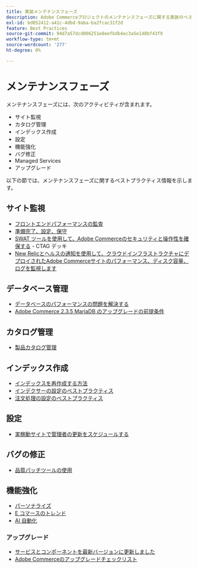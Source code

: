 ```yaml
---
title: 実装メンテナンスフェーズ
description: Adobe Commerceプロジェクトのメンテナンスフェーズに関する実装のベストプラクティスについて説明します。
exl-id: bd052412-a41c-4dbd-9aba-ba2fcac31f2d
feature: Best Practices
source-git-commit: 94d7a57dcd006251e8eefbdb4ec3a5e140bf43f9
workflow-type: tm+mt
source-wordcount: '277'
ht-degree: 0%

---
```


# メンテナンスフェーズ

メンテナンスフェーズには、次のアクティビティが含まれます。

- サイト監視
- カタログ管理
- インデックス作成
- 設定
- 機能強化
- バグ修正
- Managed Services
- アップグレード

以下の節では、メンテナンスフェーズに関するベストプラクティス情報を示します。

## サイト監視

- [フロントエンドパフォーマンスの監査](frontend-performance.md)
- [準備完了、設定、保守](https://business.adobe.com/blog/basics/ready-set-maintain)
- [SWAT ツールを使用して、Adobe Commerceのセキュリティと操作性を確保する](https://experienceleague.adobe.com/docs/commerce-operations/tools/site-wide-analysis-tool/intro.html?lang=en#integrations-with-other-adobe-commerce-support-tools) - CTAG デッキ
- [New Relicとヘルスの通知を使用して、クラウドインフラストラクチャにデプロイされたAdobe Commerceサイトのパフォーマンス、ディスク容量、ログを監視します](https://experienceleague.adobe.com/docs/commerce-cloud-service/user-guide/monitor/performance.html)

## データベース管理

- [データベースのパフォーマンスの問題を解決&#x200B;する](resolve-database-performance-issues.md)
- [Adobe Commerce 2.3.5 MariaDB のアップグレードの前提条件&#x200B;](commerce-235-upgrade-prerequisites-mariadb.md)

## カタログ管理

<!-- Asset not yet integrated
- [Catalog Image Resizing](https://wiki.corp.adobe.com/x/oj4ykw) (wiki)
-->
- [製品カタログ管理](https://www.gotostage.com/channel/fca90f7960be436f9b849215d9e06026/recording/2eea2782fc874047a020391000519f8b/watch?source=CHANNEL)

## インデックス作成

<!-- Asset not yet integrated
- [Reindexing - the safe way](https://wiki.corp.adobe.com/x/oj4ykw)(wiki)
-->
- [インデックスを再作成する方法](https://developer.adobe.com/commerce/php/development/components/indexing/#how-to-reindex)
- [インデクサーの設定のベストプラクティス&#x200B;](indexer-configuration.md)
- [注文処理の設定のベストプラクティス](order-processing-configuration.md)
<!-- Asset not yet integrated from CTAG deck:
- Plan upsizing for planned traffic increases during promotions or holidays -->

## 設定

- [実稼動サイトで管理者の更新をスケジュールする](scheduling-admin-updates-in-production.md)

<!-- Asset not yet integrated from CTAG deck: Planning for peak season and promotional periods (upsizing)-->

## バグの修正

- [品質パッチツールの使用](https://experienceleague.adobe.com/docs/commerce-operations/tools/quality-patches-tool/usage.html)

## 機能強化

- [パーソナライズ](https://www.gotostage.com/channel/fca90f7960be436f9b849215d9e06026/recording/e218545a77de490fb5102eca07d0580a/watch?source=CHANNEL)
- [E コマースのトレンド](https://www.gotostage.com/channel/fca90f7960be436f9b849215d9e06026/recording/9a772468d7b64409a3d5dff4d67e656d/watch?source=CHANNEL)
- [AI 自動化](https://www.gotostage.com/channel/fca90f7960be436f9b849215d9e06026/recording/27ae23699c2847be981a23ca098e548f/watch?source=CHANNEL)

### アップグレード

- [サービスとコンポーネントを最新バージョンに更新しま&#x200B;した](update-services.md)
- [Adobe Commerceのアップグレードチェックリ&#x200B;スト](upgrade-checklist.md)
